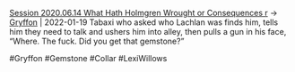 [Session 2020.06.14 What Hath Holmgren Wrought or Consequences r](TheWik-main/sessions/notes_matteo_brianedit/Session%202020.06.14%20What%20Hath%20Holmgren%20Wrought%20or%20Consequences%20r.md) -> [Gryffon](../people/Gryffon.md) | 2022-01-19
Tabaxi who asked who Lachlan was finds him, tells him they need to talk and ushers him into alley, then pulls a gun in his face, “Where. The fuck. Did you get that gemstone?”

#Gryffon #Gemstone #Collar #LexiWillows